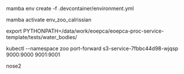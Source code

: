 mamba env create -f .devcontainer/environment.yml

mamba activate env_zoo_calrissian

export PYTHONPATH=/data/work/eoepca/eoepca-proc-service-template/tests/water_bodies/

kubectl --namespace zoo port-forward s3-service-7fbbc44d98-wjqsp 9000:9000 9001:9001

nose2